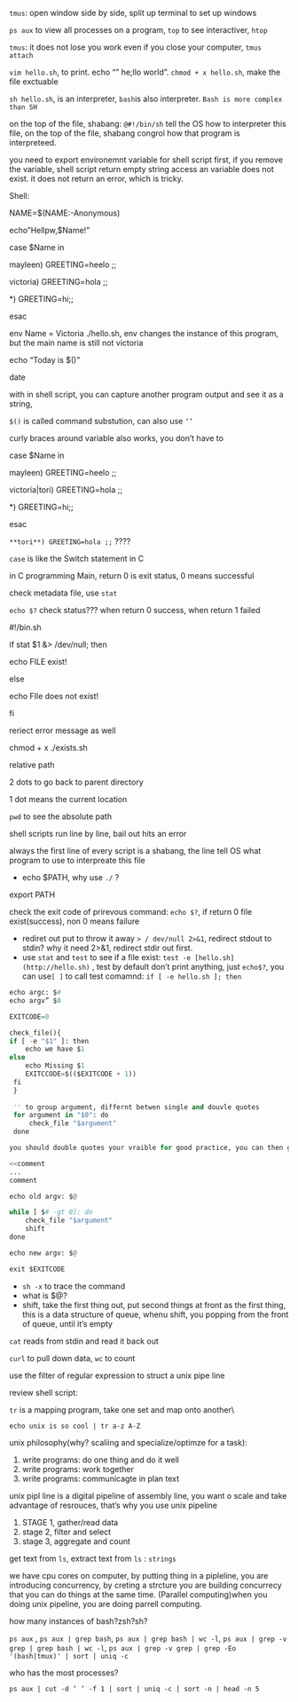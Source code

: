 `tmus`: open window side by side, split up terminal to set up windows

`ps aux` to view all processes on a program,  `top` to see interactiver, `htop`

`tmus`: it does not lose you work even if you close your computer, `tmus attach`

`vim hello.sh`, to print. echo “” he;llo world”. `chmod + x hello.sh`, make the file exctuable

`sh hello.sh`, is an interpreter, `bash`is also interpreter.  `Bash is more complex than SH`

on the top of the file, shabang: `@#!/bin/sh` tell the OS how to interpreter this file, on the top of the file, shabang congrol how that program is interpreteed.

you need to export environemnt variable for shell script first, if you remove the variable, shell script return empty string access an variable does not exist. it does not return an error, which is tricky.

Shell:

NAME=$(NAME:-Anonymous)

echo”Hellpw,$Name!”

case $Name in

mayleen) GREETING=heelo ;;

victoria)  GREETING=hola ;;

*) GREETING=hi;;

esac

env Name = Victoria ./hello.sh, env changes the instance of this program, but the main name is still not victoria

echo “Today is $()” 

date

with in shell script, you can capture another program output and see it as a string,

`$()` is called command substution, can also use `‘’`

curly braces around variable also works, you don’t have to 

case $Name in

mayleen) GREETING=heelo ;;

victoria|tori)  GREETING=hola ;;

*) GREETING=hi;;

esac

`**tori**) GREETING=hola ;;` ????

`case` is like the Switch statement in C

in C programming Main, return 0 is exit status, 0 means successful

check metadata file, use `stat`

`echo $?` check status??? when return 0 success, when return 1 failed

#!/bin.sh

if stat $1  &> /dev/null; then

echo FILE exist!

else

echo FIle does not exist!

fi

reriect error message as well

chmod + x ./exists.sh





relative path 

2 dots to go back to parent directory

1 dot means the current location

`pwd` to see the absolute path

shell scripts run line by line, bail out hits an error

always the first line of every script is a shabang, the line tell OS what program to use to interpreate this file

- echo $PATH, why use `./` ?

export PATH

check the exit code of prirevous command: `echo $?`, if return 0 file exist(success), non 0 means failure

- rediret out put to throw it away  `> / dev/null 2>&1`, redirect stdout to stdin? why it need 2>&1, redirect stdir out first.
- use `stat` and `test` to see if a file exist: `test -e [hello.sh](http://hello.sh)` , test by default don’t print anything, just `echo$?`, you can use`[ ]` to call test comamnd: `if [ -e hello.sh ]; then`

```python
echo argc: $#
echo argv” $0

EXITCODE=0

check_file(){
if [ -e "$1" ]: then
	echo we have $1
else
	echo Missing $1
	EXITCCODE=$(($EXITCODE + 1))
 fi
 }
 
 '' to group argument, differnt betwen single and douvle quotes
 for argument in "$0": do
	 check_file "$argument"
 done

you should double quotes your vraible for good practice, you can then group them?
```

```python
<<comment
...
comment

echo old argv: $@

while [ $# -gt 0]: do
	check_file "$argument"
	shift
done

echo new argv: $@

exit $EXITCODE
```

- `sh -x`  to trace the command
- what is $@?
- shift, take the first thing out, put second things at front as the first thing, this is a data structure of queue, whenu shift, you popping from the front of queue, until it’s empty

`cat` reads from stdin and read it back out





`curl` to pull down data, `wc` to count 

use the filter of regular expression to struct a unix pipe line

review shell script:

`tr` is a mapping program, take one set and map onto another\

`echo unix is so cool | tr a-z A-Z`

unix philosophy(why? scaliing and specialize/optimze for a task):

1. write programs: do one thing and do it well
2. write programs: work together
3. write programs: communicagte in plan text

unix pipl line is a digital pipeline of assembly line, you want o scale and take advantage of resrouces, that’s why you use unix pipeline

1. STAGE 1, gather/read data
2. stage 2, filter and select
3. stage 3, aggregate and count

get text from `ls`, extract text from `ls` : `strings`

we have cpu cores on computer, by putting thing in a pipleline, you are introducing concurrency, by creting a strcture you are building concurrecy that you can do things at the same time. (Parallel computing)when you doing unix pipeline, you are doing parrell computing.

how many instances of bash?zsh?sh?

`ps aux` , `ps aux | grep bash`,  `ps aux | grep bash | wc -l`, `ps aux | grep -v grep | grep bash | wc -l`, `ps aux | grep -v grep | grep -Eo '(bash|tmux)' | sort | uniq -c`

who has the most processes?

`ps aux | cut -d ‘ ’ -f 1 | sort | uniq -c | sort -n | head -n 5`